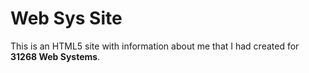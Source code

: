 # Web Sys Site
This is an HTML5 site with information about me that I had created for **31268 Web Systems**.
